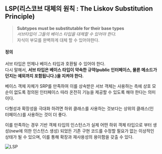 ## LSP(리스코브 대체의 원칙 : The Liskov Substitution Principle)


> **Subtypes must be substitutable for their base types**  
> *서브타입이 그들의 베이스 타입을 대체할 수 있어야 한다.*  
> 자식이 부모를 완벽하게 대체 할 수 있어야한다.  

#### 정의

서브 타입은 언제나 베이스 타입과 호환될 수 있어야 한다.  
다시 말해서, **서브 타입은 베이스 타입이 약속한 규약(public 인터페이스, 물론 메소드가 던지는 예외까지 포함됩니다.)을 지켜야 한다.**

베이스 객체 자체가 SRP를 만족하여 이를 상속받은 서브 객체는 사용하는 측에 상호 모순이 없도록 정의된 인터페이스 따라 온전히 기능을 제공할 수 있도록 해야 한다는 의미이다.

다형성과 확장성을 극대화 하려면 하위 클래스를 사용하는 것보다는 상위의 클래스(인터페이스)를 사용하는 것이 더 좋다.

이를 만족하는 경우 기반 객체 타입의 인스턴스가 실제 어떤 하위 객체 타입으로 부터 생성(new에 의한 인스턴스 생성) 되었든 기존 구현 코드를 수정할 필요가 없는 이상적인 상태가 될 수 있으며, 이를 통해 확장과 재사용성의 용이함을 갖출 수 있다.

![LSP](http://i.imgur.com/C9rl7Nj.png)
